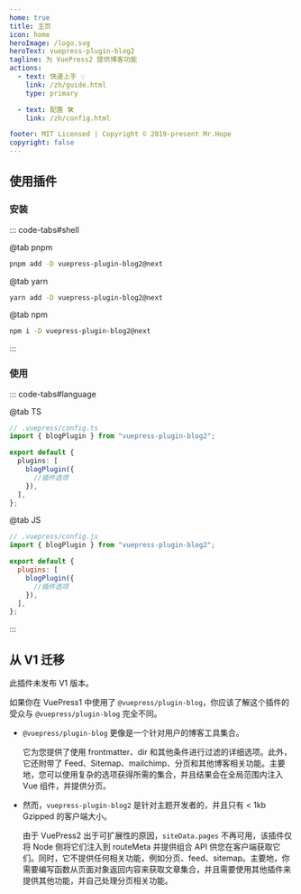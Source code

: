 ```yaml
---
home: true
title: 主页
icon: home
heroImage: /logo.svg
heroText: vuepress-plugin-blog2
tagline: 为 VuePress2 提供博客功能
actions:
  - text: 快速上手 💡
    link: /zh/guide.html
    type: primary

  - text: 配置 🛠
    link: /zh/config.html

footer: MIT Licensed | Copyright © 2019-present Mr.Hope
copyright: false
---
```


## 使用插件

### 安装

::: code-tabs#shell

@tab pnpm

```bash
pnpm add -D vuepress-plugin-blog2@next
```

@tab yarn

```bash
yarn add -D vuepress-plugin-blog2@next
```

@tab npm

```bash
npm i -D vuepress-plugin-blog2@next
```

:::

### 使用

::: code-tabs#language

@tab TS

```ts
// .vuepress/config.ts
import { blogPlugin } from "vuepress-plugin-blog2";

export default {
  plugins: [
    blogPlugin({
      //插件选项
    }),
  ],
};
```

@tab JS

```js
// .vuepress/config.js
import { blogPlugin } from "vuepress-plugin-blog2";

export default {
  plugins: [
    blogPlugin({
      //插件选项
    }),
  ],
};
```

:::

## 从 V1 迁移

此插件未发布 V1 版本。

如果你在 VuePress1 中使用了 `@vuepress/plugin-blog`，你应该了解这个插件的受众与 `@vuepress/plugin-blog` 完全不同。

- `@vuepress/plugin-blog` 更像是一个针对用户的博客工具集合。

  它为您提供了使用 frontmatter、dir 和其他条件进行过滤的详细选项。此外，它还附带了 Feed、Sitemap、mailchimp、分页和其他博客相关功能。主要地，您可以使用复杂的选项获得所需的集合，并且结果会在全局范围内注入 Vue 组件，并提供分页。

- 然而，`vuepress-plugin-blog2` 是针对主题开发者的，并且只有 < 1kb Gzipped 的客户端大小。

  由于 VuePress2 出于可扩展性的原因，`siteData.pages` 不再可用，该插件仅将 Node 侧将它们注入到 routeMeta 并提供组合 API 供您在客户端获取它们。同时，它不提供任何相关功能，例如分页、feed、sitemap。主要地，你需要编写函数从页面对象返回内容来获取文章集合，并且需要使用其他插件来提供其他功能，并自己处理分页相关功能。
